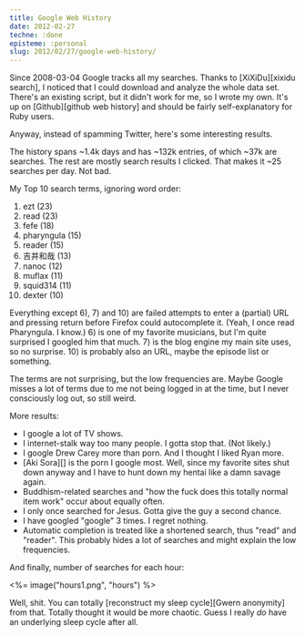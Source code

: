 ```yaml
---
title: Google Web History
date: 2012-02-27
techne: :done
episteme: :personal
slug: 2012/02/27/google-web-history/
---
```


Since 2008-03-04 Google tracks all my searches. Thanks to [XiXiDu][xixidu search], I noticed that I could download and analyze the whole data set. There's an existing script, but it didn't work for me, so I wrote my own. It's up on [Github][github web history] and should be fairly self-explanatory for Ruby users.

Anyway, instead of spamming Twitter, here's some interesting results.

The history spans ~1.4k days and has ~132k entries, of which ~37k are searches. The rest are mostly search results I clicked. That makes it ~25 searches per day. Not bad.

My Top 10 search terms, ignoring word order:

1. ezt (23)
2. read (23)
3. fefe (18)
4. pharyngula (15)
5. reader (15)
6. 吉井和哉 (13)
7. nanoc (12)
8. muflax (11)
9. squid314 (11)
10. dexter (10)

Everything except 6), 7) and 10) are failed attempts to enter a (partial) URL and pressing return before Firefox could autocomplete it. (Yeah, I once read Pharyngula. I know.) 6) is one of my favorite musicians, but I'm quite surprised I googled him that much. 7) is the blog engine my main site uses, so no surprise. 10) is probably also an URL, maybe the episode list or something.

The terms are not surprising, but the low frequencies are. Maybe Google misses a lot of terms due to me not being logged in at the time, but I never consciously log out, so still weird.

More results:

- I google a lot of TV shows.
- I internet-stalk way too many people. I gotta stop that. (Not likely.)
- I google Drew Carey more than porn. And I thought I liked Ryan more.
- [Aki Sora][] is the porn I google most. Well, since my favorite sites shut down anyway and I have to hunt down my hentai like a damn savage again.
- Buddhism-related searches and "how the fuck does this totally normal item work" occur about equally often.
- I only once searched for Jesus. Gotta give the guy a second chance.
- I have googled "google" 3 times. I regret nothing.
- Automatic completion is treated like a shortened search, thus "read" and "reader". This probably hides a lot of searches and might explain the low frequencies.

And finally, number of searches for each hour:

<%= image("hours1.png", "hours") %>

Well, shit. You can totally [reconstruct my sleep cycle][Gwern anonymity] from that. Totally thought it would be more chaotic. Guess I really *do* have an underlying sleep cycle after all.
